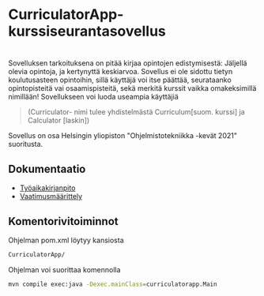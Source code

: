 # CurriculatorApp- kurssiseurantasovellus
#
Sovelluksen tarkoituksena on pitää kirjaa opintojen edistymisestä:
Jäljellä olevia opintoja, ja kertynyttä keskiarvoa.
Sovellus ei ole sidottu tietyn koulutusasteen opintoihin, sillä käyttäjä voi itse päättää, seurataanko
opintopisteitä vai osaamispisteitä, sekä merkitä kurssit vaikka omakeksimillä nimillään!
Sovellukseen voi luoda useampia käyttäjiä

>(Curriculator- nimi tulee yhdistelmästä Curriculum[suom. kurssi] ja Calculator [laskin])

Sovellus on osa Helsingin yliopiston "Ohjelmistotekniikka -kevät 2021" suoritusta.



## Dokumentaatio

 - [Työaikakirjanpito](https://github.com/nothros/ot-harjoitustyo/blob/master/CurriculatorApp/dokumentaatio/tyoaika.md)
 - [Vaatimusmäärittely](https://github.com/nothros/ot-harjoitustyo/blob/master/CurriculatorApp/dokumentaatio/vaatimusmaarittely.md)


## Komentorivitoiminnot
Ohjelman pom.xml löytyy kansiosta  
```sh
CurriculatorApp/
```
Ohjelman voi suorittaa komennolla
```sh
mvn compile exec:java -Dexec.mainClass=curriculatorapp.Main
```


